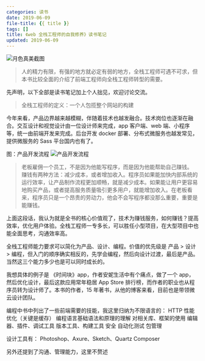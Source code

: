 ```yaml
---
categories: 读书
date: 2019-06-09
file-title: {{ title }}
tags: []
title: 《web 全栈工程师的自我修养》读书笔记
updated: 2019-06-09
---
```


![月色真美截图](https://xiaweiss.com/images/20190609.jpg)
> 人的精力有限，有强的地方就必定有弱的地方，全栈工程师可遇不可求，但本书比较全面的介绍了前端工程师向全栈工程师转型的需要。

<!-- more -->

先声明，以下全部是读书笔记加上个人拙见，欢迎讨论交流。

> 全栈工程师的定义：一个人包揽整个网站的构建

今年来看，产品边界越来越模糊，伴随着技术也越发融合。技术岗位也逐渐在融合。交互设计和视觉设计由一位设计师来完成，app 客户端、web 端、小程序等，统一由前端开发来完成。后台开发 docker 部署、分布式微服务也越发常见，提供微服务的 Sass 平台国内也有了。

图：产品开发流程
![产品开发流程](https://xiaweiss.com/images/20190609-product-development-process.jpg)

> 老板雇佣一个员工，不是因为他能写程序，而是因为他能帮助自己赚钱。
> 赚钱有两种方法：减少成本，或者增加收入。程序员如果能加快内部系统的运行效率，让产品制作流程更加顺畅，就是减少成本。如果能让用户更容易地购买产品，或者提高服务质量吸引更多用户，就能增加收入。在老板看来，程序员只是一个昂贵的劳动力，他会不会写程序都没那么重要，重要是能赚钱。

上面这段话，我认为就是全书的核心价值观了，技术为赚钱服务，如何赚钱？提高效率，优化用户体验。全栈工程师一专多长，可以胜任小型项目，在大型项目中也能全面思考，沟通效率高。

全栈工程师能力要求可以简化为产品、设计、编程。价值的优先级是 产品 > 设计 > 编程，但入门的顺序确实相反的，先学会编程，然后向设计过渡，最后是产品。当然这三个能力多少也是可以同时成长的。

我想具体的例子是 《时间块》app，作者安妮生活中有个痛点，做了一个 app，然后优化设计，最后这款应用常年稳居 App Store 排行榜，而作者的职业也从程序员转为设计师了。本书的作者，15 年著书，从他的博客来看，目前也是带领微云设计团队。

编程中书中列出了一些前端需要的技能，我这里归纳为不限语言的：
HTTP
性能优化（关键是缓存）
编程语言基础语法和原理的理解
对相关库、框架的使用
编辑器、插件、调试工具
版本工具、构建工具
安全
自动化测试
包管理

设计工具有：
Photoshop、Axure、Sketch、Quartz Composer

另外还提到了沟通、管理能力，这里不赘述


